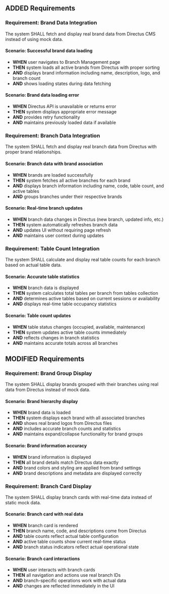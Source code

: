 ## ADDED Requirements

### Requirement: Brand Data Integration
The system SHALL fetch and display real brand data from Directus CMS instead of using mock data.

#### Scenario: Successful brand data loading
- **WHEN** user navigates to Branch Management page
- **THEN** system loads all active brands from Directus with proper sorting
- **AND** displays brand information including name, description, logo, and branch count
- **AND** shows loading states during data fetching

#### Scenario: Brand data loading error
- **WHEN** Directus API is unavailable or returns error
- **THEN** system displays appropriate error message
- **AND** provides retry functionality
- **AND** maintains previously loaded data if available

### Requirement: Branch Data Integration
The system SHALL fetch and display real branch data from Directus with proper brand relationships.

#### Scenario: Branch data with brand association
- **WHEN** brands are loaded successfully
- **THEN** system fetches all active branches for each brand
- **AND** displays branch information including name, code, table count, and active tables
- **AND** groups branches under their respective brands

#### Scenario: Real-time branch updates
- **WHEN** branch data changes in Directus (new branch, updated info, etc.)
- **THEN** system automatically refreshes branch data
- **AND** updates UI without requiring page refresh
- **AND** maintains user context during updates

### Requirement: Table Count Integration
The system SHALL calculate and display real table counts for each branch based on actual table data.

#### Scenario: Accurate table statistics
- **WHEN** branch data is displayed
- **THEN** system calculates total tables per branch from tables collection
- **AND** determines active tables based on current sessions or availability
- **AND** displays real-time table occupancy statistics

#### Scenario: Table count updates
- **WHEN** table status changes (occupied, available, maintenance)
- **THEN** system updates active table counts immediately
- **AND** reflects changes in branch statistics
- **AND** maintains accurate totals across all branches

## MODIFIED Requirements

### Requirement: Brand Group Display
The system SHALL display brands grouped with their branches using real data from Directus instead of mock data.

#### Scenario: Brand hierarchy display
- **WHEN** brand data is loaded
- **THEN** system displays each brand with all associated branches
- **AND** shows real brand logos from Directus files
- **AND** includes accurate branch counts and statistics
- **AND** maintains expand/collapse functionality for brand groups

#### Scenario: Brand information accuracy
- **WHEN** brand information is displayed
- **THEN** all brand details match Directus data exactly
- **AND** brand colors and styling are applied from brand settings
- **AND** brand descriptions and metadata are displayed correctly

### Requirement: Branch Card Display
The system SHALL display branch cards with real-time data instead of static mock data.

#### Scenario: Branch card with real data
- **WHEN** branch card is rendered
- **THEN** branch name, code, and descriptions come from Directus
- **AND** table counts reflect actual table configuration
- **AND** active table counts show current real-time status
- **AND** branch status indicators reflect actual operational state

#### Scenario: Branch card interactions
- **WHEN** user interacts with branch cards
- **THEN** all navigation and actions use real branch IDs
- **AND** branch-specific operations work with actual data
- **AND** changes are reflected immediately in the UI